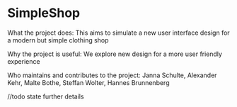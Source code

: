 # SimpleShop

What the project does: This aims to simulate a new user interface design for a modern but simple clothing shop

Why the project is useful: We explore new design for a more user friendly experience

Who maintains and contributes to the project: Janna Schulte, Alexander Kehr, Malte Bothe, Steffan Wolter, Hannes Brunnenberg

//todo state further details
